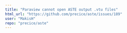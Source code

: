 ```yaml
---
title: "Paraview cannot open ASTE output .vtu files"
html_url: "https://github.com/precice/aste/issues/189"
user: "MakisH"
repo: "precice/aste"
---
```


